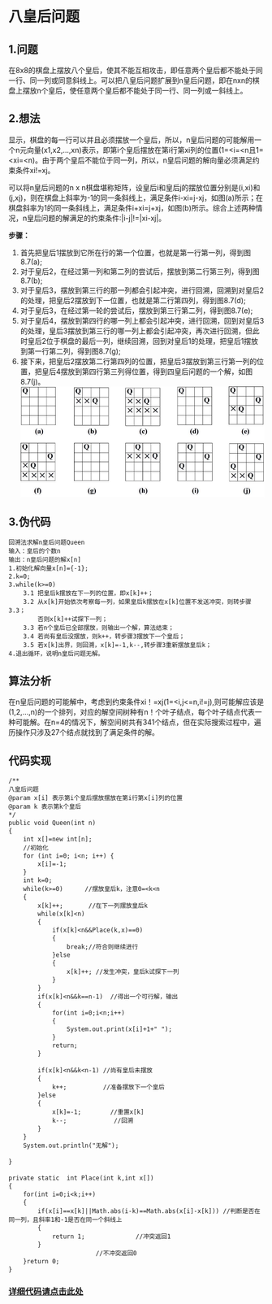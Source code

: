 # 八皇后问题
## 1.问题
在8x8的棋盘上摆放八个皇后，使其不能互相攻击，即任意两个皇后都不能处于同一行、同一列或同意斜线上。可以把八皇后问题扩展到n皇后问题，即在nxn的棋盘上摆放n个皇后，使任意两个皇后都不能处于同一行、同一列或一斜线上。

## 2.想法
显示，棋盘的每一行可以并且必须摆放一个皇后，所以，n皇后问题的可能解用一个n元向量(x1,x2,...,xn)表示，即第i个皇后摆放在第i行第xi列的位置(1=<i=<n且1=<xi=<n)。由于两个皇后不能位于同一列，所以，n皇后问题的解向量必须满足约束条件xi!=xj。

可以将n皇后问题的n x n棋盘堪称矩阵，设皇后i和皇后j的摆放位置分别是(i,xi)和(j,xj)，则在棋盘上斜率为-1的同一条斜线上，满足条件i-xi=j-xj，如图(a)所示；在棋盘斜率为1的同一条斜线上，满足条件i+xi=j+xj，如图(b)所示。综合上述两种情况，n皇后问题的解满足的约束条件:|i-j|!=|xi-xj|。

**步骤：**

1. 首先把皇后1摆放到它所在行的第一个位置，也就是第一行第一列，得到图8.7(a);
2. 对于皇后2，在经过第一列和第二列的尝试后，摆放到第二行第三列，得到图8.7(b);
3. 对于皇后3，摆放到第三行的那一列都会引起冲突，进行回溯，回溯到对皇后2的处理，把皇后2摆放到下一位置，也就是第二行第四列，得到图8.7(d);
4. 对于皇后3，在经过第一轮的尝试后，摆放到第三行第二列，得到图8.7(e);
5. 对于皇后4，摆放到第四行的哪一列上都会引起冲突，进行回溯，回到对皇后3的处理，皇后3摆放到第三行的哪一列上都会引起冲突，再次进行回溯，但此时皇后2位于棋盘的最后一列，继续回溯，回到对皇后1的处理，把皇后1摆放到第一行第二列，得到图8.7(g);
6. 接下来，把皇后2摆放第二行第四列的位置，把皇后3摆放到第三行第一列的位置，把皇后4摆放到第四行第三列得位置，得到四皇后问题的一个解，如图8.7(j)。
![](https://github.com/Azcy/Algorithm/blob/master/AlgorithmTypology/BacktrackingMethod/image/%E5%85%AB%E7%9A%87%E5%90%8E%E9%97%AE%E9%A2%98.jpg)

## 3.伪代码

	回溯法求解n皇后问题Queen
	输入：皇后的个数n
	输出：n皇后问题的解x[n]
	1.初始化解向量x[n]={-1};
	2.k=0;
	3.while(k>=0)
		3.1 把皇后k摆放在下一列的位置，即x[k]++；
		3.2 从x[k]开始依次考察每一列，如果皇后k摆放在x[k]位置不发送冲突，则转步骤3.3；
		    否则x[k]++试探下一列；
		3.3 若n个皇后已全部摆放，则输出一个解，算法结束；
		3.4 若尚有皇后没摆放，则k++，转步骤3摆放下一个皇后；
		3.5 若x[k]出界，则回溯，x[k]=-1,k--,转步骤3重新摆放皇后k；
	4.退出循环，说明n皇后问题无解。

## 算法分析
在n皇后问题的可能解中，考虑到约束条件xi！=xj(1=<i,j<=n,i!=j),则可能解应该是(1,2,...,n)的一个排列，对应的解空间树种有n！个叶子结点，每个叶子结点代表一种可能解。在n=4的情况下，解空间树共有341个结点，但在实际搜索过程中，遍历操作只涉及27个结点就找到了满足条件的解。


## 代码实现

	/**
	八皇后问题
	@param x[i] 表示第i个皇后摆放摆放在第i行第x[i]列的位置
	@param k 表示第k个皇后
	*/
	public void Queen(int n)
	{
		int x[]=new int[n];
		//初始化
		for (int i=0; i<n; i++) {
		 	x[i]=-1;
		}
		int k=0;
		while(k>=0)      //摆放皇后k，注意0=<k<n
		{
			x[k]++;       //在下一列摆放皇后k
			while(x[k]<n)
			{
				if(x[k]<n&&Place(k,x)==0) 
				{
					break;//符合则继续进行
				}else
				{
					x[k]++; //发生冲突，皇后k试探下一列
				}
			}
			if(x[k]<n&&k==n-1)  //得出一个可行解，输出
			{
				for(int i=0;i<n;i++)
				{
					System.out.print(x[i]+1+" ");
				}
				return;
			}
			
			if(x[k]<n&&k<n-1) //尚有皇后未摆放
			{
				k++;          //准备摆放下一个皇后
			}else
			{
				x[k]=-1;        //重置x[k]
				k--;             //回溯
			}
		}
		System.out.println("无解");
		
	}
	
	private static  int Place(int k,int x[])
	{
		for(int i=0;i<k;i++)
		{
			if(x[i]==x[k]||Math.abs(i-k)==Math.abs(x[i]-x[k])) //判断是否在同一列，且斜率1和-1是否在同一个斜线上
			{
				return 1;              //冲突返回1
			}
			                //不冲突返回0
		}return 0;
	}

###  [详细代码请点击此处](https://github.com/Azcy/Algorithm/blob/master/AlgorithmTypology/BacktrackingMethod/java/EightQueenPromble.java)